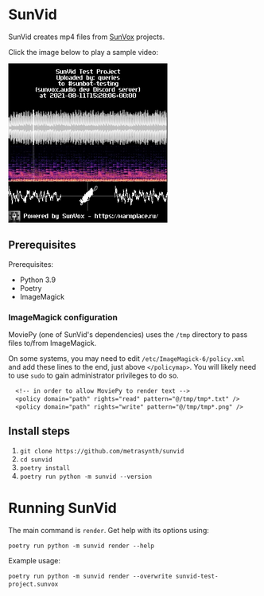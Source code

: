# SunVid

SunVid creates mp4 files from [SunVox](https://warmplace.ru/soft/sunvox/) projects.

Click the image below to play a sample video:

[![SunVid test project video](sunvox-test-project.png)](sunvid-test-project.mp4)

## Prerequisites

Prerequisites:

- Python 3.9
- Poetry
- ImageMagick

### ImageMagick configuration

MoviePy (one of SunVid's dependencies) uses the `/tmp` directory
to pass files to/from ImageMagick.

On some systems, you may need to edit `/etc/ImageMagick-6/policy.xml`
and add these lines to the end, just above `</policymap>`.
You will likely need to use `sudo` to gain administrator privileges to do so.

```
  <!-- in order to allow MoviePy to render text -->
  <policy domain="path" rights="read" pattern="@/tmp/tmp*.txt" />
  <policy domain="path" rights="write" pattern="@/tmp/tmp*.png" />
```

## Install steps

1. `git clone https://github.com/metrasynth/sunvid`
2. `cd sunvid`
3. `poetry install`
4. `poetry run python -m sunvid --version`

# Running SunVid

The main command is `render`. Get help with its options using:

    poetry run python -m sunvid render --help

Example usage:

    poetry run python -m sunvid render --overwrite sunvid-test-project.sunvox
